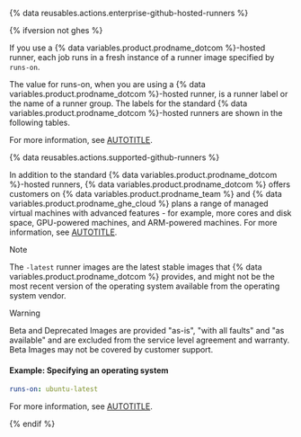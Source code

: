 {% data reusables.actions.enterprise-github-hosted-runners %}

{% ifversion not ghes %}

If you use a {% data variables.product.prodname_dotcom %}-hosted runner, each job runs in a fresh instance of a runner image specified by `runs-on`.

The value for runs-on, when you are using a {% data variables.product.prodname_dotcom %}-hosted runner, is a runner label or the name of a runner group. The labels for the standard {% data variables.product.prodname_dotcom %}-hosted runners are shown in the following tables.

For more information, see [AUTOTITLE](/actions/using-github-hosted-runners/about-github-hosted-runners/about-github-hosted-runners).

{% data reusables.actions.supported-github-runners %}

In addition to the standard {% data variables.product.prodname_dotcom %}-hosted runners, {% data variables.product.prodname_dotcom %} offers customers on {% data variables.product.prodname_team %} and {% data variables.product.prodname_ghe_cloud %} plans a range of managed virtual machines with advanced features - for example, more cores and disk space, GPU-powered machines, and ARM-powered machines. For more information, see [AUTOTITLE](/actions/using-github-hosted-runners/about-larger-runners/about-larger-runners).

> [!NOTE]
> The `-latest` runner images are the latest stable images that {% data variables.product.prodname_dotcom %} provides, and might not be the most recent version of the operating system available from the operating system vendor.

> [!WARNING]
> Beta and Deprecated Images are provided "as-is", "with all faults" and "as available" and are excluded from the service level agreement and warranty. Beta Images may not be covered by customer support.

#### Example: Specifying an operating system

```yaml
runs-on: ubuntu-latest
```

For more information, see [AUTOTITLE](/actions/using-github-hosted-runners/about-github-hosted-runners).

{% endif %}
